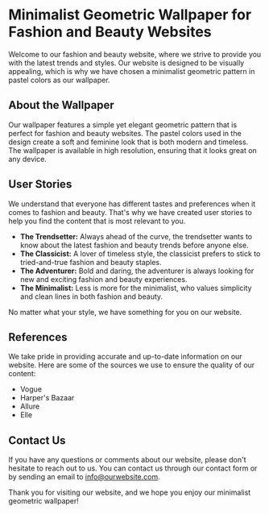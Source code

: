 <!--
Write me content for website with wallpaper which alt text is:

"A minimalist geometric pattern in pastel colors for a fashion or beauty website"

The name/title of the page should not be 1:1 copy of the alt text but rather a real content of the website which is using this wallpaper.

- Use markdown format 
- Start with the heading
- The content should look like a real website 
- Include real sections like references, contact, user stories, etc. use things relevant to the page purpose.
- Feel free to use structure like headings, bullets, numbering, blockquotes, paragraphs, horizontal lines, etc.
- You can use formatting like bold or _italic_
- You can include UTF-8 emojis
- Links should be only #hash anchors (and you can refer to the document itself)
- Do not include images
-->

<!--font:Poppins-->

# Minimalist Geometric Wallpaper for Fashion and Beauty Websites

Welcome to our fashion and beauty website, where we strive to provide you with the latest trends and styles. Our website is designed to be visually appealing, which is why we have chosen a minimalist geometric pattern in pastel colors as our wallpaper.

## About the Wallpaper

Our wallpaper features a simple yet elegant geometric pattern that is perfect for fashion and beauty websites. The pastel colors used in the design create a soft and feminine look that is both modern and timeless. The wallpaper is available in high resolution, ensuring that it looks great on any device.

## User Stories

We understand that everyone has different tastes and preferences when it comes to fashion and beauty. That's why we have created user stories to help you find the content that is most relevant to you.

- **The Trendsetter:** Always ahead of the curve, the trendsetter wants to know about the latest fashion and beauty trends before anyone else.
- **The Classicist:** A lover of timeless style, the classicist prefers to stick to tried-and-true fashion and beauty staples.
- **The Adventurer:** Bold and daring, the adventurer is always looking for new and exciting fashion and beauty experiences.
- **The Minimalist:** Less is more for the minimalist, who values simplicity and clean lines in both fashion and beauty.

No matter what your style, we have something for you on our website.

## References

We take pride in providing accurate and up-to-date information on our website. Here are some of the sources we use to ensure the quality of our content:

- Vogue
- Harper's Bazaar
- Allure
- Elle

## Contact Us

If you have any questions or comments about our website, please don't hesitate to reach out to us. You can contact us through our contact form or by sending an email to [info@ourwebsite.com](mailto:info@ourwebsite.com).

Thank you for visiting our website, and we hope you enjoy our minimalist geometric wallpaper!
